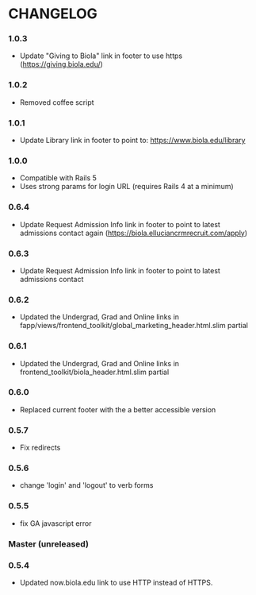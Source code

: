 # CHANGELOG

### 1.0.3

* Update "Giving to Biola" link in footer to use https (https://giving.biola.edu/)

### 1.0.2

* Removed coffee script

### 1.0.1

* Update Library link in footer to point to: https://www.biola.edu/library

### 1.0.0

* Compatible with Rails 5
* Uses strong params for login URL (requires Rails 4 at a minimum)

### 0.6.4

* Update Request Admission Info link in footer to point to latest admissions contact again (https://biola.elluciancrmrecruit.com/apply)

### 0.6.3

* Update Request Admission Info link in footer to point to latest admissions contact

### 0.6.2

* Updated the Undergrad, Grad and Online links in fapp/views/frontend_toolkit/global_marketing_header.html.slim partial

### 0.6.1

* Updated the Undergrad, Grad and Online links in frontend_toolkit/biola_header.html.slim partial

### 0.6.0

* Replaced current footer with the a better accessible version

### 0.5.7

* Fix redirects

### 0.5.6

* change 'login' and 'logout' to verb forms

### 0.5.5

* fix GA javascript error

### Master (unreleased)

### 0.5.4

* Updated now.biola.edu link to use HTTP instead of HTTPS.
